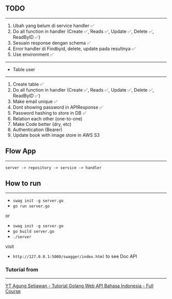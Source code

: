## TODO

---

1. Ubah yang belum di service handler ✅
2. Do all function in handler (Create ✅, Reads ✅, Update ✅, Delete ✅, ReadByID ✅)
3. Sesuain response dengan schema ✅
4. Error handler di Findbyid, delete, update pada resultnya ✅
5. Use environment ✅

---

- Table user

---

1. Create table ✅
2. Do all function in handler (Create ✅, Reads ✅, Update ✅, Delete ✅, ReadByID ✅)
3. Make email unique ✅
4. Dont showing password in APIResponse ✅
5. Password hashing to store in DB ✅
6. Relation each other (one-to-one)
7. Make Code better (dry, etc)
8. Authentication (Bearer)
9. Update book with image store in AWS S3

## Flow App

---

    server -> repository -> service -> handler

## How to run

---

- `swag init -g server.go`
- `go run server.go`

or

- `swag init -g server.go`
- `go build server.go`
- `./server`

visit

- `http://127.0.0.1:5000/swagger/index.html` to see Doc API

### Tutorial from

---

[YT Agung Setiawan - Tutorial Golang Web API Bahasa Indonesia - Full Course](https://www.youtube.com/watch?v=GjI0GSvmcSU&t=290s)
